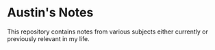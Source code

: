 # Austin's Notes
This repository contains notes from various subjects either currently or previously relevant in my life.
